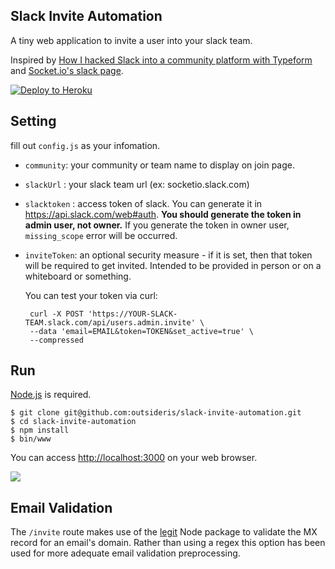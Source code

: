 Slack Invite Automation
------------

A tiny web application to invite a user into your slack team.

Inspired by
[How I hacked Slack into a community platform with Typeform](https://levels.io/slack-typeform-auto-invite-sign-ups/)
and
[Socket.io's slack page](http://socket.io/slack/).

[![Deploy to Heroku](https://www.herokucdn.com/deploy/button.png)](https://heroku.com/deploy)

## Setting
fill out `config.js` as your infomation.

* `community`: your community or team name to display on join page.
* `slackUrl` : your slack team url (ex: socketio.slack.com)
* `slacktoken` : access token of slack.
  You can generate it in <https://api.slack.com/web#auth>.
  **You should generate the token in admin user, not owner.**
  If you generate the token in owner user, `missing_scope` error will be occurred.
* `inviteToken`: an optional security measure - if it is set, then that token will be required to get invited.
  Intended to be provided in person or on a whiteboard or something.

  You can test your token via curl:

  ```shell
   curl -X POST 'https://YOUR-SLACK-TEAM.slack.com/api/users.admin.invite' \
   --data 'email=EMAIL&token=TOKEN&set_active=true' \
   --compressed
  ```

## Run
[Node.js](http://nodejs.org/) is required.

```shell
$ git clone git@github.com:outsideris/slack-invite-automation.git
$ cd slack-invite-automation
$ npm install
$ bin/www
```

You can access <http://localhost:3000> on your web browser.

![](https://raw.github.com/outsideris/slack-invite-automation/master/screenshots/join-page.jpg)

## Email Validation
The `/invite` route makes use of the [legit](https://www.npmjs.com/package/legit) Node package to validate the MX record for an email's domain. Rather than using a regex this option has been used for more adequate email validation preprocessing.
